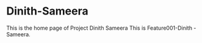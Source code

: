 # Dinith-Sameera
This is the home page of Project Dinith Sameera
This is Feature001-Dinith -Sameera.


